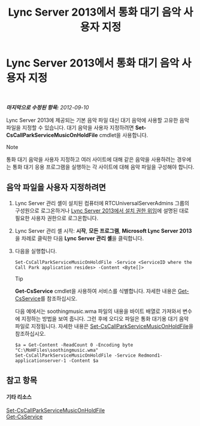 ﻿---
title: Lync Server 2013에서 통화 대기 음악 사용자 지정
TOCTitle: Lync Server 2013에서 통화 대기 음악 사용자 지정
ms:assetid: 3d78e6f9-a4ae-49f4-a89f-4515acb49dac
ms:mtpsurl: https://technet.microsoft.com/ko-kr/library/JJ688031(v=OCS.15)
ms:contentKeyID: 49885733
ms.date: 08/10/2015
mtps_version: v=OCS.15
ms.translationtype: HT
---

# Lync Server 2013에서 통화 대기 음악 사용자 지정

 

_**마지막으로 수정된 항목:** 2012-09-10_

Lync Server 2013에 제공되는 기본 음악 파일 대신 대기 음악에 사용할 고유한 음악 파일을 지정할 수 있습니다. 대기 음악을 사용자 지정하려면 **Set-CsCallParkServiceMusicOnHoldFile** cmdlet을 사용합니다.


> [!NOTE]
> 통화 대기 음악을 사용자 지정하고 여러 사이트에 대해 같은 음악을 사용하려는 경우에는 통화 대기 응용 프로그램을 실행하는 각 사이트에 대해 음악 파일을 구성해야 합니다.



## 음악 파일을 사용자 지정하려면

1.  Lync Server 관리 셸이 설치된 컴퓨터에 RTCUniversalServerAdmins 그룹의 구성원으로 로그온하거나 [Lync Server 2013에서 설치 권한 위임](lync-server-2013-delegate-setup-permissions.md)에 설명된 대로 필요한 사용자 권한으로 로그온합니다.

2.  Lync Server 관리 셸 시작: **시작**, **모든 프로그램**, **Microsoft Lync Server 2013**을 차례로 클릭한 다음 **Lync Server 관리 셸**을 클릭합니다.

3.  다음을 실행합니다.
    
        Set-CsCallParkServiceMusicOnHoldFile -Service <ServiceID where the Call Park application resides> -Content <Byte[]>
    

    > [!TIP]
    > <STRONG>Get-CsService</STRONG> cmdlet을 사용하여 서비스를 식별합니다. 자세한 내용은 <A href="get-csservice.md">Get-CsService</A>를 참조하십시오.

    
    다음 예에서는 soothingmusic.wma 파일의 내용을 바이트 배열로 가져와서 변수에 지정하는 방법을 보여 줍니다. 그런 후에 오디오 파일은 통화 대기용 대기 음악 파일로 지정됩니다. 자세한 내용은 [Set-CsCallParkServiceMusicOnHoldFile](set-cscallparkservicemusiconholdfile.md)을 참조하십시오.
    
        $a = Get-Content -ReadCount 0 -Encoding byte "C:\MoHFiles\soothingmusic.wma"
        Set-CsCallParkServiceMusicOnHoldFile -Service Redmond1-applicationserver-1 -Content $a

## 참고 항목

#### 기타 리소스

[Set-CsCallParkServiceMusicOnHoldFile](set-cscallparkservicemusiconholdfile.md)  
[Get-CsService](get-csservice.md)


